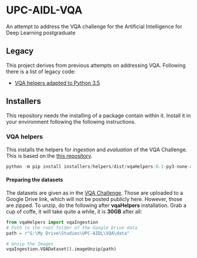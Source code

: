 # UPC-AIDL-VQA
An attempt to address the VQA challenge for the Artificial Intelligence for Deep Learning postgraduate

## Legacy
This project derives from previous attempts on addressing VQA. Following there is a list of legacy code:

* [VQA helpers adapted to Python 3.5](https://github.com/vfp1/VQA)

## Installers
This repository needs the installing of a package contain within it. Install it in your environment following
the following instructions.

### VQA helpers
This installs the helpers for _ingestion_ and _evaluation_ of the VQA Challenge. This is based on the
[this repository](https://github.com/vfp1/VQA).
``` python
python -m pip install installers/helpers/dist/vqaHelpers-0.1-py3-none-any.whl
```

#### Preparing the datasets
The datasets are given as in the [VQA Challenge](https://visualqa.org/download.html). Those are uploaded to a Google Drive 
link, which will not be posted publicly here. However, those are zipped. To unzip, do the following after **vqaHelpers** installation. 
Grab a cup of coffe, it will take quite a while, it is **30GB** after all:

``` python
from vqaHelpers import vqaIngestion
# Path to the root folder of the Google Drive data
path = r"G:\My Drive\Studies\UPC-AIDL\VQA\data"

# Unzip the Images
vqaIngestion.VQADataset().imageUnzip(path)
```
